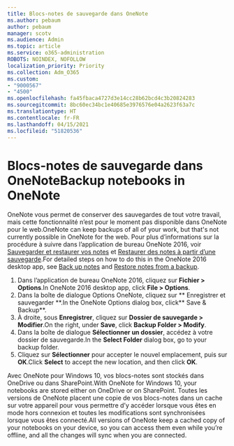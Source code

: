 ```yaml
---
title: Blocs-notes de sauvegarde dans OneNote
ms.author: pebaum
author: pebaum
manager: scotv
ms.audience: Admin
ms.topic: article
ms.service: o365-administration
ROBOTS: NOINDEX, NOFOLLOW
localization_priority: Priority
ms.collection: Adm_O365
ms.custom:
- "9000567"
- "4500"
ms.openlocfilehash: fa45fbaca4727d3e14cc28b62bcd4c3b20824283
ms.sourcegitcommit: 8bc60ec34bc1e40685e3976576e04a2623f63a7c
ms.translationtype: HT
ms.contentlocale: fr-FR
ms.lasthandoff: 04/15/2021
ms.locfileid: "51820536"
---
```

# <a name="backup-notebooks-in-onenote"></a><span data-ttu-id="b2e55-102">Blocs-notes de sauvegarde dans OneNote</span><span class="sxs-lookup"><span data-stu-id="b2e55-102">Backup notebooks in OneNote</span></span>

<span data-ttu-id="b2e55-103">OneNote vous permet de conserver des sauvegardes de tout votre travail, mais cette fonctionnalité n’est pour le moment pas disponible dans OneNote pour le web.</span><span class="sxs-lookup"><span data-stu-id="b2e55-103">OneNote can keep backups of all of your work, but that's not currently possible in OneNote for the web.</span></span> <span data-ttu-id="b2e55-104">Pour plus d’informations sur la procédure à suivre dans l’application de bureau OneNote 2016, voir [Sauvegarder et restaurer vos notes](https://support.office.com/article/back-up-notes-f58b34b0-611d-435e-87fa-7942a1767af4#id0eaabaaa=2016,_2013,_2010) et [Restaurer des notes à partir d’une sauvegarde](https://support.microsoft.com/office/5daf9cb0-6769-4998-a5de-f044fdd0d831).</span><span class="sxs-lookup"><span data-stu-id="b2e55-104">For detailed steps on how to do this in the OneNote 2016 desktop app, see [Back up notes](https://support.office.com/article/back-up-notes-f58b34b0-611d-435e-87fa-7942a1767af4#id0eaabaaa=2016,_2013,_2010) and [Restore notes from a backup](https://support.microsoft.com/office/5daf9cb0-6769-4998-a5de-f044fdd0d831).</span></span>

1. <span data-ttu-id="b2e55-105">Dans l’application de bureau OneNote 2016, cliquez sur **Fichier > Options**.</span><span class="sxs-lookup"><span data-stu-id="b2e55-105">In OneNote 2016 desktop app, click **File > Options**.</span></span>
2. <span data-ttu-id="b2e55-106">Dans la boîte de dialogue Options OneNote, cliquez sur ** Enregistrer et sauvegarder **.</span><span class="sxs-lookup"><span data-stu-id="b2e55-106">In the OneNote Options dialog box, click\*\* Save & Backup\*\*.</span></span>
3. <span data-ttu-id="b2e55-107">À droite, sous **Enregistrer**, cliquez sur **Dossier de sauvegarde > Modifier**.</span><span class="sxs-lookup"><span data-stu-id="b2e55-107">On the right, under **Save**, click **Backup Folder > Modify**.</span></span>
4. <span data-ttu-id="b2e55-108">Dans la boîte de dialogue **Sélectionner un dossier**, accédez à votre dossier de sauvegarde.</span><span class="sxs-lookup"><span data-stu-id="b2e55-108">In the **Select Folder** dialog box, go to your backup folder.</span></span>
5. <span data-ttu-id="b2e55-109">Cliquez sur **Sélectionner** pour accepter le nouvel emplacement, puis sur **OK**.</span><span class="sxs-lookup"><span data-stu-id="b2e55-109">Click **Select** to accept the new location, and then click **OK**.</span></span>

<span data-ttu-id="b2e55-110">Avec OneNote pour Windows 10, vos blocs-notes sont stockés dans OneDrive ou dans SharePoint.</span><span class="sxs-lookup"><span data-stu-id="b2e55-110">With OneNote for Windows 10, your notebooks are stored either on OneDrive or on SharePoint.</span></span> <span data-ttu-id="b2e55-111">Toutes les versions de OneNote placent une copie de vos blocs-notes dans un cache sur votre appareil pour vous permettre d’y accéder lorsque vous êtes en mode hors connexion et toutes les modifications sont synchronisées lorsque vous êtes connecté.</span><span class="sxs-lookup"><span data-stu-id="b2e55-111">All versions of OneNote keep a cached copy of your notebooks on your device, so you can access them even while you’re offline, and all the changes will sync when you are connected.</span></span>
